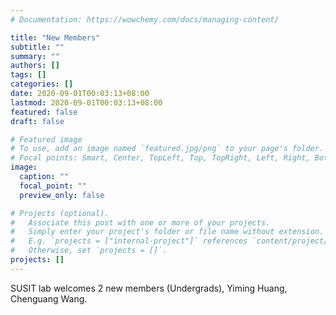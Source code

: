 ```yaml
---
# Documentation: https://wowchemy.com/docs/managing-content/

title: "New Members"
subtitle: ""
summary: ""
authors: []
tags: []
categories: []
date: 2020-09-01T00:03:13+08:00
lastmod: 2020-09-01T00:03:13+08:00
featured: false
draft: false

# Featured image
# To use, add an image named `featured.jpg/png` to your page's folder.
# Focal points: Smart, Center, TopLeft, Top, TopRight, Left, Right, BottomLeft, Bottom, BottomRight.
image:
  caption: ""
  focal_point: ""
  preview_only: false

# Projects (optional).
#   Associate this post with one or more of your projects.
#   Simply enter your project's folder or file name without extension.
#   E.g. `projects = ["internal-project"]` references `content/project/deep-learning/index.md`.
#   Otherwise, set `projects = []`.
projects: []
---
```

SUSIT lab welcomes 2 new members (Undergrads), Yiming Huang, Chenguang Wang. 
